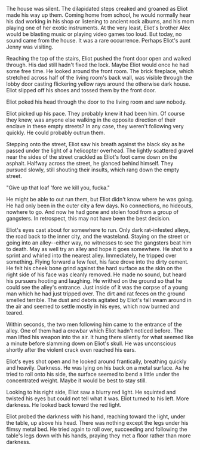 The house was silent. The dilapidated steps creaked and groaned as Eliot made his way up them. Coming home from school, he would normally hear his dad working in his shop or listening to ancient rock albums, and his mom playing one of her exotic instruments. At the very least, Eliot's brother Alex would be blasting music or playing video games too loud. But today, no sound came from the house. It was a rare occurrence. Perhaps Eliot's aunt Jenny was visiting.

Reaching the top of the stairs, Eliot pushed the front door open and walked through. His dad still hadn't fixed the lock. Maybe Eliot would once he had some free time. He looked around the front room. The brick fireplace, which stretched across half of the living room's back wall, was visible through the lobby door casting flickering yellow rays around the otherwise dark house. Eliot slipped off his shoes and tossed them by the front door.

Eliot poked his head through the door to the living room and saw nobody.



Eliot picked up his pace. They probably knew it had been him. Of course they knew, was anyone else walking in the opposite direction of their enclave in these empty streets? In any case, they weren't following very quickly. He could probably outrun them.

Stepping onto the street, Eliot saw his breath against the black sky as he passed under the light of a helicopter overhead. The lightly scattered gravel near the sides of the street crackled as Eliot's foot came down on the asphalt. Halfway across the street, he glanced behind himself. They pursued slowly, still shouting their insults, which rang down the empty street.

"Give up that loaf 'fore we kill you, fucka."

He might be able to out run them, but Eliot didn't know where he was going. He had only been in the outer city a few days. No connections, no hideouts, nowhere to go. And now he had gone and stolen food from a group of gangsters. In retrospect, this may not have been the best decision.

Eliot's eyes cast about for somewhere to run. Only dark rat-infested alleys, the road back to the inner city, and the wasteland. Staying on the street or going into an alley--either way, no witnesses to see the gangsters beat him to death. May as well try an alley and hope it goes somewhere. He shot to a sprint and whirled into the nearest alley. Immediately, he tripped over something. Flying forward a few feet, his face drove into the dirty cement. He felt his cheek bone grind against the hard surface as the skin on the right side of his face was cleanly removed. He made no sound, but heard his pursuers hooting and laughing. He writhed on the ground so that he could see the alley's entrance. Just inside of it was the corpse of a young man which he had just tripped over. The dirt and rat feces on the ground smelled terrible. The dust and debris agitated by Eliot's fall swam around in the air and seemed to settle mostly in his eyes, which now burned and teared.

Within seconds, the two men following him came to the entrance of the alley. One of them had a crowbar which Eliot hadn't noticed before. The man lifted his weapon into the air. It hung there silently for what seemed like a minute before slamming down on Eliot's skull. He was unconscious shortly after the violent crack even reached his ears.



Eliot's eyes shot open and he looked around frantically, breathing quickly and heavily. Darkness. He was lying on his back on a metal surface. As he tried to roll onto his side, the surface seemed to bend a little under the concentrated weight. Maybe it would be best to stay still.

Looking to his right side, Eliot saw a blurry red light. He squinted and twisted his eyes but could not tell what it was. Eliot turned to his left. More darkness. He looked back toward the red light.

Eliot probed the darkness with his hand, reaching toward the light, under the table, up above his head. There was nothing except the legs under his flimsy metal bed. He tried again to roll over, succeeding and following the table's legs down with his hands, praying they met a floor rather than more darkness.
